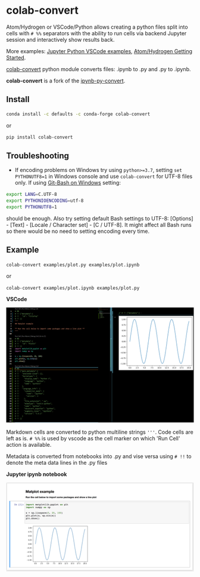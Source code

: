 # colab-convert

Atom/Hydrogen or VSCode/Python allows creating a python files split into cells with `# %%` separators with the ability to run cells via backend Jupyter session and interactively show results back.

More examples: [Jupyter Python VSCode examples](https://github.com/DonJayamanne/pythonVSCode/wiki/Jupyter-Examples), [Atom/Hydrogen Getting Started](https://nteract.gitbooks.io/hydrogen/docs/Usage/GettingStarted.html).

[colab-convert](https://pypi.python.org/pypi/colab-convert) python module converts files: .ipynb to .py and .py to .ipynb.

**colab-convert** is a fork of the [ipynb-py-convert](https://github.com/kiwi0fruit/ipynb-py-convert).


## Install

```bash
conda install -c defaults -c conda-forge colab-convert
```
or
```bash
pip install colab-convert
```


## Troubleshooting

* If encoding problems on Windows try using `python>=3.7`, setting `set PYTHONUTF8=1` in Windows console and use `colab-convert` for UTF-8 files only. If using [Git-Bash on Windows](https://git-scm.com/download/win) setting:

```bash
export LANG=C.UTF-8
export PYTHONIOENCODING=utf-8
export PYTHONUTF8=1
```
should be enough. Also try setting default Bash settings to UTF-8: [Options] - [Text] - [Locale / Character set] - [C / UTF-8]. It might affect all Bash runs so there would be no need to setting encoding every time. 


## Example

`colab-convert examples/plot.py examples/plot.ipynb`

or

`colab-convert examples/plot.ipynb examples/plot.py`


**VSCode**

![](https://github.com/MSFTserver/colab-convert/raw/master/examples/vscode.png)

Markdown cells are converted to python multiline strings `'''`. Code cells are left as is. `# %%` is used by vscode as the cell marker on which 'Run Cell' action is available.

Metadata is converted from notebooks into .py and vise versa using `# !!` to denote the meta data lines in the .py files


**Jupyter ipynb notebook**

![](https://github.com/MSFTserver/colab-convert/raw/master/examples/jupyter.png)
